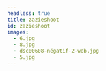 ```yaml
---
headless: true
title: zazieshoot
id: zazieshoot
images:
  - 6.jpg
  - 8.jpg
  - dsc00608-négatif-2-web.jpg
  - 5.jpg
---
```

